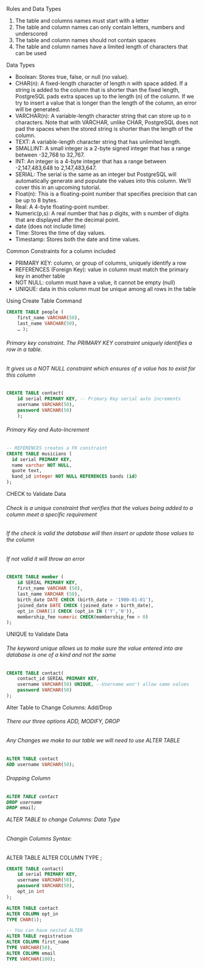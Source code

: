 <p>Rules and Data Types</p>
<ol>
    <li>The table and columns names must start with a letter</li>
    <li>The table and column names can only contain letters, numbers and underscored</li>
    <li>The table and column names should not contain spaces</li>
    <li>The table and column names have a limited length of characters that can be used</li>
</ol>

<p>Data Types<p>
<ul>
    <li>Boolean: Stores true, false, or null (no value).</li>
    <li>CHAR(n): A fixed-length character of length n with space added. If a string is added to the column that is shorter than the fixed length, PostgreSQL pads extra spaces up to the length (n) of the column. If we try to insert a value that is longer than the length of the column, an error will be generated.</li>
    <li>VARCHAR(n): A variable-length character string that can store up to n characters. Note that with VARCHAR, unlike CHAR, PostgreSQL does not pad the spaces when the stored string is shorter than the length of the column.</li>
    <li>TEXT: A variable-length character string that has unlimited length.</li>
    <li>SMALLINT: A small integer is a 2-byte signed integer that has a range between -32,768 to 32,767.</li>
    <li>INT: An integer is a 4-byte integer that has a range between -2,147,483,648 to 2,147,483,647.</li>
    <li>SERIAL: The serial is the same as an integer but PostgreSQL will automatically generate and populate the values into this column. We’ll cover this in an upcoming tutorial.</li>
    <li>Float(n): This is a floating-point number that specifies precision that can be up to 8 bytes.</li>
    <li>Real: A 4-byte floating-point number.</li>
    <li>Numeric(p,s): A real number that has p digits, with s number of digits that are displayed after the decimal point.</li>
    <li>date (does not include time)</li>
    <li>Time: Stores the time of day values.</li>
    <li>Timestamp: Stores both the date and time values.</li>
</ul>
<p>Common Constraints for a column included</p>
<ul>
    <li>PRIMARY KEY: column, or group of columns, uniquely identify a row</li>
    <li>REFERENCES (Foreign Key): value in column must match the primary key in another table</li>
    <li>NOT NULL: column must have a value, it cannot be empty (null)</li>
    <li>UNIQUE: data in this column must be unique among all rows in the table</li>
</ul>
<p>Using Create Table Command</p>

```SQL
CREATE TABLE people ( 
    first_name VARCHAR(50), 
    last_name VARCHAR(50),  
    … );
```

<h6>Primary key constraint. The PRIMARY KEY constraint uniquely identifies a row in a table.</h6>
<h6>It gives us a NOT NULL constraint which ensures of a value has to exist for this column</h6>

```SQL
CREATE TABLE contact( 
    id serial PRIMARY KEY, -- Primary Key serial auto increments
    username VARCHAR(50), 
    password VARCHAR(50) 
    );
```
<h6>Primary Key and Auto-Increment</h6>

```SQL
-- REFERENCES creates a FK constraint
CREATE TABLE musicians (
  id serial PRIMARY KEY,
  name varchar NOT NULL,
  quote text,
  band_id integer NOT NULL REFERENCES bands (id)
);
```

<p>CHECK to Validate Data</p>
<h6>Check is a unique constraint that verifies that the values being added to a column meet a specific requirement</h6>
<h6>If the check is valid the database will then insert or update those values to the column</h6>
<h6>If not valid it will throw an error</h6>

```SQL
CREATE TABLE member (
	id SERIAL PRIMARY KEY,
	first_name VARCHAR (50),
	last_name VARCHAR (50),
	birth_date DATE CHECK (birth_date > '1900-01-01'),
	joined_date DATE CHECK (joined_date > birth_date),
	opt_in CHAR(1) CHECK (opt_in IN ('Y','N')),
	membership_fee numeric CHECK(membership_fee > 0)
);
```

<p>UNIQUE to Validate Data</p>
<h6>The keyword unique allows us to make sure the value entered into are database is one of a kind and not the same</h6>

```SQL
CREATE TABLE contact(
    contact_id SERIAL PRIMARY KEY,
    username VARCHAR(50) UNIQUE, --Username won't allow same values
    password VARCHAR(50)
);
```

<p>Alter Table to Change Columns: Add/Drop</p>
<h6>There our three options ADD, MODIFY, DROP</h6>
<h6>Any Changes we make to our table we will need to use ALTER TABLE</h6>

```SQL
ALTER TABLE contact
ADD username VARCHAR(50);
```

<h6>Dropping Column<h6>

```SQL
ALTER TABLE contact
DROP username
DROP email;
```

<p>ALTER TABLE to change Columns: Data Type</p>
<h6>Changin Columns Syntax:</h6>
ALTER TABLE <tablename>
ALTER COLUMN <columnname>
TYPE <newdatatype>;

```SQL
CREATE TABLE contact( 
    id serial PRIMARY KEY, 
    username VARCHAR(50), 
    password VARCHAR(50), 
    opt_in int 
);  

ALTER TABLE contact
ALTER COLUMN opt_in
TYPE CHAR(1);

-- You can have nested ALTER
ALTER TABLE registration
ALTER COLUMN first_name
TYPE VARCHAR(50),
ALTER COLUMN email
TYPE VARCHAR(100);
```
